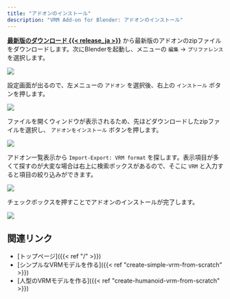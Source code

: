 ```yaml
---
title: "アドオンのインストール"
description: "VRM Add-on for Blender: アドオンのインストール"
---
```


**[最新版のダウンロード {{< release_ja >}}](https://github.com/saturday06/VRM_Addon_for_Blender/archive/release.zip)** から最新版のアドオンのzipファイルをダウンロードします。次にBlenderを起動し、メニューの `編集` → `プリファレンス` を選択します。

![](../images/installation1.png)

設定画面が出るので、左メニューの `アドオン` を選択後、右上の `インストール` ボタンを押します。

![](../images/installation2.png)

ファイルを開くウィンドウが表示されるため、先ほどダウンロードしたzipファイルを選択し、 `アドオンをインストール` ボタンを押します。

![](../images/installation3.png)

アドオン一覧表示から `Import-Export: VRM format` を探します。表示項目が多くて探すのが大変な場合は右上に検索ボックスがあるので、そこに `VRM` と入力すると項目の絞り込みができます。

![](../images/installation4.png)

チェックボックスを押すことでアドオンのインストールが完了します。

![](../images/installation5.png)

## 関連リンク

- [トップページ]({{< ref "/" >}})
- [シンプルなVRMモデルを作る]({{< ref "create-simple-vrm-from-scratch" >}})
- [人型のVRMモデルを作る]({{< ref "create-humanoid-vrm-from-scratch" >}})

